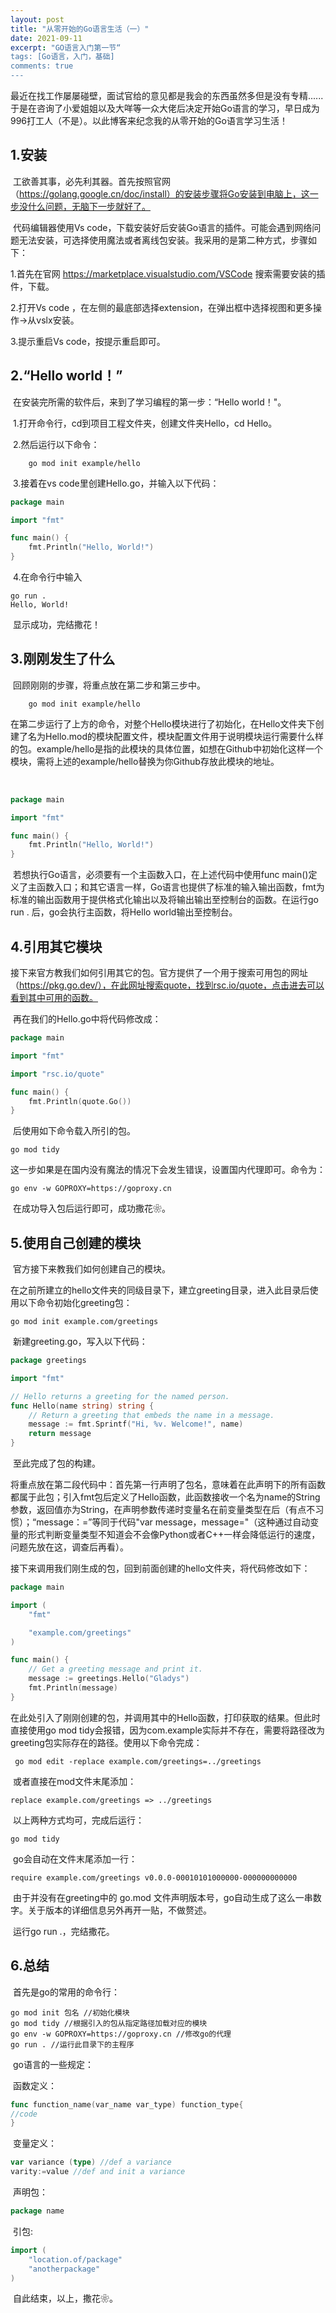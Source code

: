 ```yaml
---
layout: post
title: "从零开始的Go语言生活（一）"
date: 2021-09-11
excerpt: "GO语言入门第一节“
tags: [Go语言，入门，基础]
comments: true
---
```



​	最近在找工作屡屡碰壁，面试官给的意见都是我会的东西虽然多但是没有专精......于是在咨询了小爱姐姐以及大咩等一众大佬后决定开始Go语言的学习，早日成为996打工人（不是）。以此博客来纪念我的从零开始的Go语言学习生活！

## 1.安装

​	工欲善其事，必先利其器。首先按照官网（https://golang.google.cn/doc/install）的安装步骤将Go安装到电脑上，这一步没什么问题，无脑下一步就好了。

​	代码编辑器使用Vs code，下载安装好后安装Go语言的插件。可能会遇到网络问题无法安装，可选择使用魔法或者离线包安装。我采用的是第二种方式，步骤如下：

1.首先在官网 https://marketplace.visualstudio.com/VSCode  搜索需要安装的插件，下载。

2.打开Vs code ，在左侧的最底部选择extension，在弹出框中选择视图和更多操作->从vslx安装。

3.提示重启Vs code，按提示重启即可。

## 2.“Hello world！”

​	在安装完所需的软件后，来到了学习编程的第一步：“Hello world！"。

​	1.打开命令行，cd到项目工程文件夹，创建文件夹Hello，cd Hello。

​	2.然后运行以下命令：

```shell
	go mod init example/hello
```

​	3.接着在vs code里创建Hello.go，并输入以下代码：

```go
package main

import "fmt"

func main() {
    fmt.Println("Hello, World!")
}

```

​	4.在命令行中输入

```shell
go run .
Hello, World!
```

​	显示成功，完结撒花！

## 3.刚刚发生了什么

​	回顾刚刚的步骤，将重点放在第二步和第三步中。

```shell
	go mod init example/hello
```

​	在第二步运行了上方的命令，对整个Hello模块进行了初始化，在Hello文件夹下创建了名为Hello.mod的模块配置文件，模块配置文件用于说明模块运行需要什么样的包。example/hello是指的此模块的具体位置，如想在Github中初始化这样一个模块，需将上述的example/hello替换为你Github存放此模块的地址。

​	

```go
package main

import "fmt"

func main() {
    fmt.Println("Hello, World!")
}

```

​	若想执行Go语言，必须要有一个主函数入口，在上述代码中使用func main()定义了主函数入口；和其它语言一样，Go语言也提供了标准的输入输出函数，fmt为标准的输出函数用于提供格式化输出以及将输出输出至控制台的函数。在运行go run . 后，go会执行主函数，将Hello world输出至控制台。

## 4.引用其它模块

​	接下来官方教我们如何引用其它的包。官方提供了一个用于搜索可用包的网址（https://pkg.go.dev/），在此网址搜索quote，找到rsc.io/quote，点击进去可以看到其中可用的函数。

​	再在我们的Hello.go中将代码修改成：

```go
package main

import "fmt"

import "rsc.io/quote"

func main() {
    fmt.Println(quote.Go())
}
```

​	后使用如下命令载入所引的包。

```shell
go mod tidy
```

​	这一步如果是在国内没有魔法的情况下会发生错误，设置国内代理即可。命令为：

```shell
go env -w GOPROXY=https://goproxy.cn
```

​	在成功导入包后运行即可，成功撒花❀。

## 5.使用自己创建的模块

​	官方接下来教我们如何创建自己的模块。

​	在之前所建立的hello文件夹的同级目录下，建立greeting目录，进入此目录后使用以下命令初始化greeting包：

```shell
go mod init example.com/greetings
```

​	新建greeting.go，写入以下代码：

```go
package greetings

import "fmt"

// Hello returns a greeting for the named person.
func Hello(name string) string {
    // Return a greeting that embeds the name in a message.
    message := fmt.Sprintf("Hi, %v. Welcome!", name)
    return message
}
```

​	至此完成了包的构建。

​	将重点放在第二段代码中：首先第一行声明了包名，意味着在此声明下的所有函数都属于此包；引入fmt包后定义了Hello函数，此函数接收一个名为name的String参数，返回值亦为String，在声明参数传递时变量名在前变量类型在后（有点不习惯）；“message：=”等同于代码"var message，message="（这种通过自动变量的形式判断变量类型不知道会不会像Python或者C++一样会降低运行的速度，问题先放在这，调查后再看）。

​	接下来调用我们刚生成的包，回到前面创建的hello文件夹，将代码修改如下：

```Go
package main

import (
    "fmt"

    "example.com/greetings"
)

func main() {
    // Get a greeting message and print it.
    message := greetings.Hello("Gladys")
    fmt.Println(message)
}
```

​	在此处引入了刚刚创建的包，并调用其中的Hello函数，打印获取的结果。但此时直接使用go mod tidy会报错，因为com.example实际并不存在，需要将路径改为greeting包实际存在的路径。使用以下命令完成：

```shell
 go mod edit -replace example.com/greetings=../greetings
```

​	或者直接在mod文件末尾添加：

```
replace example.com/greetings => ../greetings
```

​	以上两种方式均可，完成后运行：

```shell
go mod tidy
```

​	go会自动在文件末尾添加一行：

```
require example.com/greetings v0.0.0-00010101000000-000000000000
```

​	由于并没有在greeting中的 go.mod 文件声明版本号，go自动生成了这么一串数字。关于版本的详细信息另外再开一贴，不做赘述。

​	运行go run .，完结撒花。

## 6.总结

​	首先是go的常用的命令行：

```shell
go mod init 包名 //初始化模块
go mod tidy //根据引入的包从指定路径加载对应的模块
go env -w GOPROXY=https://goproxy.cn //修改go的代理
go run . //运行此目录下的主程序
```

​	go语言的一些规定：

​	函数定义：

```go
func function_name(var_name var_type) function_type{
//code 
}
```

​	变量定义：

```Go
var variance (type) //def a variance
varity:=value //def and init a variance
```

​	声明包：

```go
package name
```

​	引包:

```go
import (
	"location.of/package"
	"anotherpackage"
)
```

​		自此结束，以上，撒花❀。